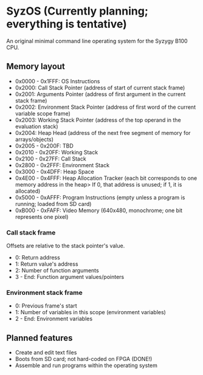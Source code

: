 # SyzOS (Currently planning; everything is tentative)

An original minimal command line operating system for the Syzygy B100 CPU.

## Memory layout

* 0x0000 - 0x1FFF: OS Instructions
* 0x2000: Call Stack Pointer (address of start of current stack frame)
* 0x2001: Arguments Pointer (address of first argument in the current stack frame)
* 0x2002: Environment Stack Pointer (address of first word of the current variable scope frame)
* 0x2003: Working Stack Pointer (address of the top operand in the evaluation stack)
* 0x2004: Heap Head (address of the next free segment of memory for arrays/objects)
* 0x2005 - 0x200F: TBD
* 0x2010 - 0x20FF: Working Stack
* 0x2100 - 0x27FF: Call Stack
* 0x2800 - 0x2FFF: Environment Stack
* 0x3000 - 0x4DFF: Heap Space
* 0x4E00 - 0x4FFF: Heap Allocation Tracker (each bit corresponds to one memory address in the heap> If 0, that address is unused; if 1, it is allocated)
* 0x5000 - 0xAFFF: Program Instructions (empty unless a program is running; loaded from SD card)
* 0xB000 - 0xFAFF: Video Memory (640x480, monochrome; one bit represents one pixel)

### Call stack frame

Offsets are relative to the stack pointer's value.

* 0: Return address
* 1: Return value's address
* 2: Number of function arguments
* 3 - End: Function argument values/pointers

### Environment stack frame

* 0: Previous frame's start
* 1: Number of variables in this scope (environment variables)
* 2 - End: Environment variables

## Planned features
* Create and edit text files
* Boots from SD card; not hard-coded on FPGA (DONE!)
* Assemble and run programs within the operating system
